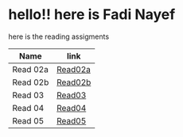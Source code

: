 # hello!! here is Fadi Nayef

here is the reading assigments 

| Name      | link     |
|-----------|----------|
| Read 02a|[Read02a](read02a.md) |       
| Read 02b |    [Read02b](read02b.md)      |
| Read 03 |  [Read03](read03.md)    | 
|Read 04|[Read04](read04a.md)  |
|Read 05|[Read05](read05.md) |
